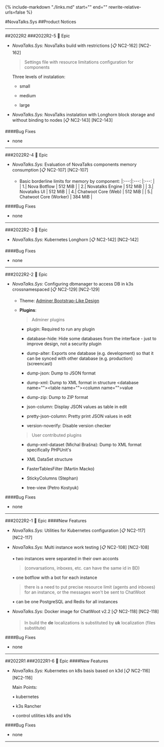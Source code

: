 {%
   include-markdown "./links.md"
   start="<!--tasklink-start-->"
   end="<!--tasklink-end-->"
   rewrite-relative-urls=false
%}

#NovaTalks.Sys
##Product Notices
***
##2022R2
###2022R2-5 :briefcase: Epic
- *NovaTalks.Sys*: NovaTalks build with restrictions [:clipboard: NC2-162] [NC2-162]

	> Settings file with resource limitations configuration for components
	
	Three levels of instalation:
	
	- small
	
	- medium
		
	- large

- *NovaTalks.Sys*: NovaTalks instalation with Longhorn block storage and without binding to nodes [:clipboard: NC2-143] [NC2-143]

####Bug Fixes
- none
***

###2022R2-4 :briefcase: Epic
- *NovaTalks.Sys*: Evaluation of NovaTalks components memory consumption [:clipboard: NC2-107] [NC2-107]

	- Basic borderline limits for memory by component:
	|:---:|:---:                   |:---:    |	
	|	1.| Nova Botflow           | 512 MiB |
	|	2.| Novatalks Engine       | 512 MiB |
	|	3.| Novatalks UI           | 512 MiB |
	|	4.| Chatwoot Core (Web)    | 512 MiB |
	|	5.| Chatwoot Core (Worker) | 384 MiB |

####Bug Fixes
- none
***

###2022R2-3 :briefcase: Epic
- *NovaTalks.Sys*: Kubernetes Longhorn [:clipboard: NC2-142] [NC2-142]

####Bug Fixes
- none
***

###2022R2-2 :briefcase: Epic
- *NovaTalks.Sys*: Configuring dbmanager to access DB in k3s crossnamespaced [:clipboard: NC2-129] [NC2-129]

	- Theme: [Adminer Bootstrap-Like Design](https://github.com/natanfelles/adminer-bootstrap-like)

	- **Plugins**:
	
		> Adminer plugins
	
		- plugin: Required to run any plugin
		
		- database-hide: Hide some databases from the interface - just to improve design, not a security plugin

		- dump-alter: Exports one database (e.g. development) so that it can be synced with other database (e.g. production) (screencast)

		- dump-json: Dump to JSON format

		- dump-xml: Dump to XML format in structure \<database name=""\>\<table name=""\>\<column name=""\>value

		- dump-zip: Dump to ZIP format

		- json-column: Display JSON values as table in edit

		- pretty-json-column: Pretty print JSON values in edit
		
		- version-noverify: Disable version checker

		> User contributed plugins
		
		- dump-xml-dataset (Michal Brašna): Dump to XML format specifically PHPUnit's
		
		- XML DataSet structure
		
		- FasterTablesFilter (Martin Macko)
		
		- StickyColumns (Stephan)
		
		- tree-view (Petro Kostyuk)

####Bug Fixes
- none
***

###2022R2-1 :briefcase: Epic
####New Features
- *NovaTalks.Sys*: Utilities for Kubernetes configuration [:clipboard: NC2-117] [NC2-117]

- *NovaTalks.Sys*: Multi instance work testing [:clipboard: NC2-108] [NC2-108]

	• two instances were separated in their own acconts
	
	> (convarsations, inboxes, etc. can have the same id in BD)

	• one botflow with a bot for each instance

	> there is a need to put precise resource limit (agents and inboxes) for an instance, or the messages won't be sent to ChatWoot

	• can be one PostgreSQL and Redis for all instances 

- *NovaTalks.Sys*: Docker image for ChatWoot v2.2 [:clipboard: NC2-118] [NC2-118]

	> In build the **de** localizations is substituted by **uk** localization (files substitute)

####Bug Fixes
- none
***

##2022R1
###2022R1-6 :briefcase: Epic
####New Features
- *NovaTalks.Sys*: Kubernetes on k8s basis based on k3d [:clipboard: NC2-116] [NC2-116]

	Main Points:

	• kubernetes

	• k3s Rancher

	• control utilities k8s and k9s

####Bug Fixes
- none
***